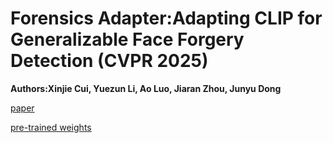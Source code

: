 # Forensics Adapter:Adapting CLIP for Generalizable Face Forgery Detection (CVPR 2025)
**Authors:Xinjie Cui, Yuezun Li, Ao Luo, Jiaran Zhou, Junyu Dong** 

[paper](https://arxiv.org/abs/2411.19715)

[pre-trained weights](XXXXX)
